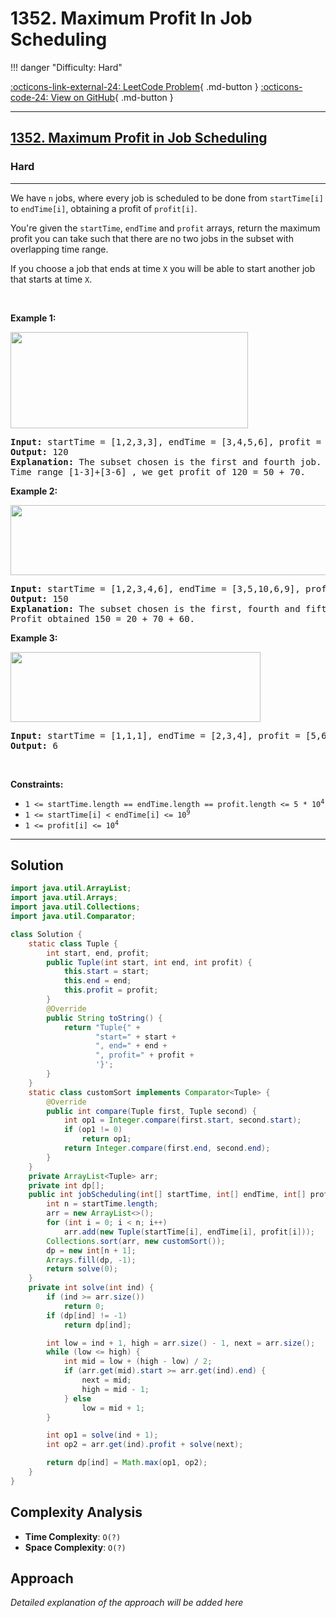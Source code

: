 # 1352. Maximum Profit In Job Scheduling

!!! danger "Difficulty: Hard"

[:octicons-link-external-24: LeetCode Problem](https://leetcode.com/problems/maximum-profit-in-job-scheduling/){ .md-button }
[:octicons-code-24: View on GitHub](https://github.com/RAJ8664/Leetcode/tree/master/1352-maximum-profit-in-job-scheduling){ .md-button }

---

<h2><a href="https://leetcode.com/problems/maximum-profit-in-job-scheduling">1352. Maximum Profit in Job Scheduling</a></h2><h3>Hard</h3><hr><p>We have <code>n</code> jobs, where every job is scheduled to be done from <code>startTime[i]</code> to <code>endTime[i]</code>, obtaining a profit of <code>profit[i]</code>.</p>

<p>You&#39;re given the <code>startTime</code>, <code>endTime</code> and <code>profit</code> arrays, return the maximum profit you can take such that there are no two jobs in the subset with overlapping time range.</p>

<p>If you choose a job that ends at time <code>X</code> you will be able to start another job that starts at time <code>X</code>.</p>

<p>&nbsp;</p>
<p><strong class="example">Example 1:</strong></p>

<p><strong><img alt="" src="https://assets.leetcode.com/uploads/2019/10/10/sample1_1584.png" style="width: 380px; height: 154px;" /></strong></p>

<pre>
<strong>Input:</strong> startTime = [1,2,3,3], endTime = [3,4,5,6], profit = [50,10,40,70]
<strong>Output:</strong> 120
<strong>Explanation:</strong> The subset chosen is the first and fourth job. 
Time range [1-3]+[3-6] , we get profit of 120 = 50 + 70.
</pre>

<p><strong class="example">Example 2:</strong></p>

<p><strong><img alt="" src="https://assets.leetcode.com/uploads/2019/10/10/sample22_1584.png" style="width: 600px; height: 112px;" /> </strong></p>

<pre>
<strong>Input:</strong> startTime = [1,2,3,4,6], endTime = [3,5,10,6,9], profit = [20,20,100,70,60]
<strong>Output:</strong> 150
<strong>Explanation:</strong> The subset chosen is the first, fourth and fifth job. 
Profit obtained 150 = 20 + 70 + 60.
</pre>

<p><strong class="example">Example 3:</strong></p>

<p><strong><img alt="" src="https://assets.leetcode.com/uploads/2019/10/10/sample3_1584.png" style="width: 400px; height: 112px;" /></strong></p>

<pre>
<strong>Input:</strong> startTime = [1,1,1], endTime = [2,3,4], profit = [5,6,4]
<strong>Output:</strong> 6
</pre>

<p>&nbsp;</p>
<p><strong>Constraints:</strong></p>

<ul>
	<li><code>1 &lt;= startTime.length == endTime.length == profit.length &lt;= 5 * 10<sup>4</sup></code></li>
	<li><code>1 &lt;= startTime[i] &lt; endTime[i] &lt;= 10<sup>9</sup></code></li>
	<li><code>1 &lt;= profit[i] &lt;= 10<sup>4</sup></code></li>
</ul>


---

## Solution

```java
import java.util.ArrayList;
import java.util.Arrays;
import java.util.Collections;
import java.util.Comparator;

class Solution {
    static class Tuple {
        int start, end, profit;
        public Tuple(int start, int end, int profit) {
            this.start = start;
            this.end = end;
            this.profit = profit;
        }
        @Override
        public String toString() {
            return "Tuple{" +
                   "start=" + start +
                   ", end=" + end +
                   ", profit=" + profit +
                   '}';
        }
    }
    static class customSort implements Comparator<Tuple> {
        @Override
        public int compare(Tuple first, Tuple second) {
            int op1 = Integer.compare(first.start, second.start);
            if (op1 != 0)
                return op1;
            return Integer.compare(first.end, second.end);
        }
    }
    private ArrayList<Tuple> arr;
    private int dp[];
    public int jobScheduling(int[] startTime, int[] endTime, int[] profit) {
        int n = startTime.length;
        arr = new ArrayList<>();
        for (int i = 0; i < n; i++)
            arr.add(new Tuple(startTime[i], endTime[i], profit[i]));
        Collections.sort(arr, new customSort());
        dp = new int[n + 1];
        Arrays.fill(dp, -1);
        return solve(0);
    }
    private int solve(int ind) {
        if (ind >= arr.size())
            return 0;
        if (dp[ind] != -1)
            return dp[ind];

        int low = ind + 1, high = arr.size() - 1, next = arr.size();
        while (low <= high) {
            int mid = low + (high - low) / 2;
            if (arr.get(mid).start >= arr.get(ind).end) {
                next = mid;
                high = mid - 1;
            } else
                low = mid + 1;
        }

        int op1 = solve(ind + 1);
        int op2 = arr.get(ind).profit + solve(next);

        return dp[ind] = Math.max(op1, op2);
    }
}
```

## Complexity Analysis

- **Time Complexity**: `O(?)`
- **Space Complexity**: `O(?)`

## Approach

*Detailed explanation of the approach will be added here*

